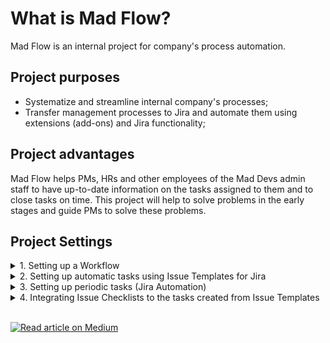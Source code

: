 # What is Mad Flow?
Mad Flow is an internal project for company's process automation.

## Project purposes
* Systematize and streamline internal company's processes;
* Transfer management processes to Jira and automate them using extensions (add-ons) and Jira functionality;

## Project advantages
Mad Flow helps PMs, HRs and other employees of the Mad Devs admin staff to have up-to-date information on the tasks assigned to them and to close tasks on time. This project will help to solve problems in the early stages and guide PMs to solve these problems.

## Project Settings

<details>
  <summary>1. Setting up a Workflow</summary>
  
  ### Setting up a Workflow
  Workflow regulates the movement of tasks in projects.

Workflow can be changed according to the ongoing project’s processes.

To get access to the Workflow's settings, you need to log in as a Jira Administrator and click on Project Settings (in the project’s window in which you're going to change the Workflow).

![Снимок экрана 2020-05-29 в 18 51 26](https://github.com/maddevsio/madflow/blob/master/pics/Screen%20Shot%202020-02-14%20at%2015.34.08.png)

Next step: click on Workflows

![Снимок экрана 2020-05-31 в 21 57 25](https://github.com/maddevsio/madflow/blob/master/pics/Screen%20Shot%202020-02-14%20at%2015.39.20.png)

You’ll see a window with the current workflow of our project. There are 4 available actions:

* Add a new workflow (add one of the classic workflows from Jira’s schemes or add another one from the marketplace).

* Change Workflow’s scheme (If you have more than one preset Workflow schemes in your base).

* View the current workflow as a text or diagram.

* Edit current workflow.

![Снимок экрана 2020-05-31 в 21 57 45](https://github.com/maddevsio/madflow/blob/master/pics/Screen%20Shot%202020-02-14%20at%2015.41.49.png)

Let’s move on to the editing. Press on the pencil icon. Jira will send you to the Workflow’s edit page.

On this page we can see the following:

* Workflow’s activation buttons (Publish changes; delete changes; View original).

* Workflow’s name editing field.

*  A button that can show how many projects are operating using the scheme.

* Switch the scheme’s form (diagram; text).

* Workflow’s export button.

* A field for directly configuring workflow elements.

![Снимок экрана 2020-05-31 в 21 58 00](https://github.com/maddevsio/madflow/blob/master/pics/Screen%20Shot%202020-02-14%20at%2016.04.40.png)

To change Workflow under the needs of a specific project, we recommend you to familiarize with Jira Atlassian’s oﬃcial documentations:

Working with workflows - https://confluence.atlassian.com/adminjiracloud/working-with-workflows-776636540.html

Advanced workflow configuration - https://confluence.atlassian.com/adminjiracloud/advanced-workflow-configuration776636620.html
</details>

<details>
  <summary>2. Setting up automatic tasks using Issue Templates for Jira</summary>
  
  ### Setting up automatic tasks using Issue Templates for Jira
  
  Add-on link: https://marketplace.atlassian.com/apps/1211044/issue-templates-for-jira?hosting=cloud&tab=overview
  Official documentation link: https://deviniti.com/support/addon/cloud/issue-templates/latest/getting-started/
  
  We have a need to periodically create tasks with similar content to any project. To avoid manually creating tasks, again and again, we use special add-ons for Jira. Issue Template enables us to create tasks from a template in a few clicks.
  So, to install add-on we need to go to Atlassian Marketplace, Jira Settings > Apps > Find new apps.

![Снимок экрана 2020-05-29 в 22 19 21](https://github.com/maddevsio/madflow/blob/master/pics/Screen%20Shot%202020-02-17%20at%2014.51.55.png)

![Снимок экрана 2020-05-29 в 22 19 21](https://github.com/maddevsio/madflow/blob/master/pics/Screen%20Shot%202020-02-17%20at%2014.52.33.png)

![Снимок экрана 2020-05-29 в 22 19 48](https://github.com/maddevsio/madflow/blob/master/pics/Screen%20Shot%202020-02-17%20at%2014.52.59.png)

Click on extension. You’ll see a pop up window, where you need to click on View app details.

![Снимок экрана 2020-05-29 в 22 20 08](https://github.com/maddevsio/madflow/blob/master/pics/Screen%20Shot%202020-02-17%20at%2015.10.18.png)

Then go to the expansion page in the Atlassian Marketplace. Here, click on Try it free or Buy it now. Note: Since the extension is paid, check its functionality first. You can use a 30-day free trial.

![Снимок экрана 2020-05-29 в 22 22 44](https://github.com/maddevsio/madflow/blob/master/pics/Screen%20Shot%202020-02-17%20at%2015.34.04.png)

Choose Cloud Jira from the list.

![Снимок экрана 2020-05-29 в 22 23 15](https://github.com/maddevsio/madflow/blob/master/pics/Screen%20Shot%202020-02-17%20at%2015.34.40.png)

Hooray! Add-on is installed.

![Снимок экрана 2020-05-29 в 22 23 56](https://github.com/maddevsio/madflow/blob/master/pics/Screen%20Shot%202020-02-17%20at%2015.34.56.png)

Let’s set up the add-on.
First of all we need to create a separate project where only templates will be placed. Let’s name it “Templates”.

![Снимок экрана 2020-05-29 в 22 26 52](https://github.com/maddevsio/madflow/blob/master/pics/Screen%20Shot%202020-02-21%20at%2014.10.50.png)

Then return to the add-on page and click on “Create Template (Basic)” button.

![Снимок экрана 2020-05-29 в 22 27 28](https://github.com/maddevsio/madflow/blob/master/pics/Screen%20Shot%202020-02-21%20at%2014.20.13.png)

Choose created by us project “Templates” as Template Repository.

![Снимок экрана 2020-05-29 в 22 27 47](https://github.com/maddevsio/madflow/blob/master/pics/Screen%20Shot%202020-02-21%20at%2014.22.33.png)

Then the program creates a body of an issue template in the “Templates” project.

Here we need to write the task which we want to automate by creating from templates. Write a title or description, choose task type and fill in all necessary parameters.

![Снимок экрана 2020-05-29 в 22 29 13](https://github.com/maddevsio/madflow/blob/master/pics/Screen%20Shot%202020-02-21%20at%2014.22.53.png)

Click on Create and our first template is done! 

Now we need to set extra settings in our project “Templates” right before using it.
Go to “Templates” Project Settings, click on Issue Templates.

![Снимок экрана 2020-05-29 в 22 33 03](https://github.com/maddevsio/madflow/blob/master/pics/Screen%20Shot%202020-02-21%20at%2014.27.06.png)

![Снимок экрана 2020-05-29 в 22 33 31](https://github.com/maddevsio/madflow/blob/master/pics/Screen%20Shot%202020-02-21%20at%2014.45.44.png)

There are three types of add-on settings: Manage Templates, Variables, Scopes.
In Manage Templates you can see every created issue-templates.

![Снимок экрана 2020-05-29 в 22 34 22](https://github.com/maddevsio/madflow/blob/master/pics/Screen%20Shot%202020-02-21%20at%2014.46.40.png)

In order to enable the display of the desired template, click on the pencil in the column Actions.

![Снимок экрана 2020-05-29 в 22 34 47](https://github.com/maddevsio/madflow/blob/master/pics/Screen%20Shot%202020-02-21%20at%2015.05.47.png)

Activate all switches: Make template selectable and Copy Subtasks (if it’s necessary copy subtasks).
In “Availability” settings choose projects where this template must be displayed.

![Снимок экрана 2020-05-29 в 22 35 15](https://github.com/maddevsio/madflow/blob/master/pics/Screen%20Shot%202020-02-21%20at%2015.08.51.png)

Click on Configure.

In “Scope” settings (list of the number of fields inherited when creating a task from a template) we need to add necessary fields “DEFAULT_SCOPE”s.

![Снимок экрана 2020-05-29 в 22 36 01](https://github.com/maddevsio/madflow/blob/master/pics/Screen%20Shot%202020-02-21%20at%2015.09.05.png)

Click on Configure.

In “Scope” settings (list of the number of fields inherited when creating a task from a template) we need to add necessary fields “DEFAULT_SCOPE”s.

![Снимок экрана 2020-05-29 в 22 37 57](https://github.com/maddevsio/madflow/blob/master/pics/Screen%20Shot%202020-02-21%20at%2015.27.03.png)

Congratulations we have just ended setting up all parameters and now we can begin to use our Issue Templates!
Go to a project in which we want to create a task from a template and in the side menu click on Create from Template tab. 

![Снимок экрана 2020-05-29 в 22 43 57](https://github.com/maddevsio/madflow/blob/master/pics/Screen%20Shot%202020-02-21%20at%2015.35.06.png)

№3 On the page that appears, enter in the fields:
* Project 
* Issue type 
* Template (Сhoose from the list of available templates for a project)

![Снимок экрана 2020-05-29 в 22 44 19](https://github.com/maddevsio/madflow/blob/master/pics/Screen%20Shot%202020-02-21%20at%2015.38.25.png)

Click on Next and go to “the body” of the template task.

![Снимок экрана 2020-05-29 в 22 44 47](https://github.com/maddevsio/madflow/blob/master/pics/Screen%20Shot%202020-02-21%20at%2015.41.15.png)

Click on “Create” and we get to the window of auto-generation of tasks and subtasks from the template.

![Снимок экрана 2020-05-29 в 22 45 06](https://github.com/maddevsio/madflow/blob/master/pics/Screen%20Shot%202020-02-21%20at%2015.41.27.png)

After that, we get to the project’s active board and see the task that was created from the template!

![Снимок экрана 2020-05-29 в 22 45 24](https://github.com/maddevsio/madflow/blob/master/pics/Screen%20Shot%202020-02-21%20at%2015.46.58.png)

Additionally: If you want to edit a template, you need to use changes in the body task of project “Templates” then when creating a task from the template, the tasks will be created and modified.
</details>

<details>
  <summary>3. Setting up periodic tasks (Jira Automation)</summary>
  
  ### Setting up periodic tasks (Jira Automation)
  
  Jira Automation can be used in many ways and can automate nearly everything in Jira. In this document, we described the process of creating periodic tasks and assigning them to a specific person.

Install the add-on in Jira. Go to the project in which we need to create periodic tasks. Go to the Project Settings > Project Automation.

![Снимок экрана 2020-05-29 в 22 50 43](https://user-images.githubusercontent.com/66111593/83284931-3cfa7200-a1ff-11ea-8a74-7f39641e4aef.png)

![Снимок экрана 2020-05-29 в 22 51 17](https://user-images.githubusercontent.com/66111593/83284973-4edc1500-a1ff-11ea-913c-03eebc8738bc.png)

Choose Scheduled from the list, Scheduled - schedule a periodic task

![Снимок экрана 2020-05-29 в 22 51 32](https://user-images.githubusercontent.com/66111593/83284978-51d70580-a1ff-11ea-8019-f4174344d2eb.png)

Choose – Cron expression and set the time frame. Cron setup documentation. 
On screenshot we set up the cron as follows – 0 0 5 25 * ? – (5 a.m., on the 25th of every month, any day of the week).
Further select “simply run the conditions and actions without providing issues” and click on the Save button.

![Снимок экрана 2020-05-29 в 22 51 51](https://user-images.githubusercontent.com/66111593/83284979-526f9c00-a1ff-11ea-8892-09be42df1bef.png)

We need to choose the next component, which will perform according to the schedule configured above. Choose New action.

![Снимок экрана 2020-05-29 в 22 52 25](https://user-images.githubusercontent.com/66111593/83284982-53083280-a1ff-11ea-9379-9f9dbbf18e1c.png)

Our next condition will be creation of the task – Create issue.

![Снимок экрана 2020-05-29 в 22 52 45](https://user-images.githubusercontent.com/66111593/83284986-53a0c900-a1ff-11ea-8f23-f3901d85a630.png)

In creation fields we enter the following data:
* Project
* Issue type
* Summary

Other fields like Assignee, Components, Due date etc., we add from the list “Choose fields to set…”
Fill in all the necessary fields and click on Save.

![Снимок экрана 2020-05-29 в 22 57 54](https://user-images.githubusercontent.com/66111593/83285705-826b6f00-a200-11ea-9b3b-92f8273518a9.png)

Our automated task is created! All we need to do now is to indicate it’s name in Name your automation field and click on Turn it on.

![Снимок экрана 2020-05-29 в 22 58 45](https://user-images.githubusercontent.com/66111593/83285711-84cdc900-a200-11ea-91db-a5ebbd84f505.png)

Further we return to the automation list and see the created Rule with New tag.

![Снимок экрана 2020-05-29 в 22 59 00](https://user-images.githubusercontent.com/66111593/83285714-85fef600-a200-11ea-836e-165a94638e6e.png)

We've just successfully created the simplest type of automation in Jira - a periodic task.

### Additionally

When creating a monthly task, you can set a value? by which the name of the month will be automatically set in the Summary task.
It is necessary to add ‘ ‘ ‘{{now.format(“MMMM”)}} ‘ ‘ ‘ in the task’s title:

![Снимок экрана 2020-05-29 в 22 59 19](https://user-images.githubusercontent.com/66111593/83285716-86978c80-a200-11ea-8a15-1365b7ab5bf1.png)

The created task will look the following way.

![Снимок экрана 2020-05-29 в 22 59 37](https://user-images.githubusercontent.com/66111593/83285717-86978c80-a200-11ea-8aea-1dee904ccc9b.png)
</details>

<details>
  <summary>4. Integrating Issue Checklists to the tasks created from Issue Templates</summary>
  
  ### Integrating Issue Checklists to the tasks created from Issue Templates
  
  Plugin Issue Templates for Jira doesn’t allow to add checklists from Jira Checklists plugin. The problem was solved with the help of Jira Automation rules. 

Setup Instructions:
* Install extension – Issue Checklists Free 
* We should already have installed and configured – Issue Templates for Jira
* We should have created task-template with ready checklists in the project Templates (Issue Templates plugin)

![Снимок экрана 2020-05-29 в 23 08 39](https://user-images.githubusercontent.com/66111593/83286350-8f3c9280-a201-11ea-8a6f-ebbd5a1179e7.png)

In our next step, we need to go to the project in which we are going to use the task with checklists created from a template. Go to Project Automation in project settings.

![Снимок экрана 2020-05-29 в 23 08 02](https://user-images.githubusercontent.com/66111593/83286353-906dbf80-a201-11ea-9cd6-652f7b6ee560.png)

Now we need to configure the Automation Rule – a condition according to which, when creating a new task in a project,  by a certain label a checklist will be added to it. Set Automation Rule as follows:

![Снимок экрана 2020-05-29 в 23 07 22](https://user-images.githubusercontent.com/66111593/83286355-91065600-a201-11ea-9a56-cd4d3b3020a8.png)

Trigger - Issue created

Condition - JQL definition is equal to the project’s title + task label project = PM and labels = project_start and labels = preparation)

Action - Edit issue for value Checklist Content YAML

In the Checklist Content YAML field, insert the created checklist from the parent task with the checklist.

![Снимок экрана 2020-05-29 в 23 07 04](https://user-images.githubusercontent.com/66111593/83286357-919eec80-a201-11ea-8153-e15004867d2c.png)

Next, save and turn on Automation Rule

![Снимок экрана 2020-05-29 в 23 06 49](https://user-images.githubusercontent.com/66111593/83286358-919eec80-a201-11ea-9c13-8393e10b20b0.png)

Now when creating a task from the issue template Create from Template we will have a task created in a selected project + checklists attached to it.
</details>

<br/> 

[![Read article on Medium](https://user-images.githubusercontent.com/51479167/84348173-1f051800-abd6-11ea-8f4b-dd375da8fbb3.png)](https://blog.maddevs.io/how-to-automate-jira-mad-devs-experience-50c7836eec65?source=false---------0)
